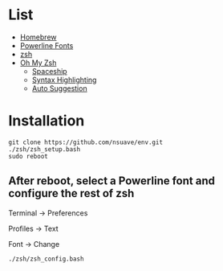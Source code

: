 <!-- Inspired by:
* https://dev.to/aspittel/my-terminal-setup-iterm2--zsh--30lm
* https://www.freecodecamp.org/news/jazz-up-your-zsh-terminal-in-seven-steps-a-visual-guide-e81a8fd59a38/ -->
# List
* [Homebrew](https://brew.sh/)
* [Powerline Fonts](https://github.com/powerline/fonts)
* [zsh](https://www.zsh.org/)
* [Oh My Zsh](https://github.com/robbyrussell/oh-my-zsh)
    * [Spaceship](https://github.com/denysdovhan/spaceship-prompt)
    * [Syntax Highlighting](https://github.com/zsh-users/zsh-syntax-highlighting)
    * [Auto Suggestion]()

# Installation
```
git clone https://github.com/nsuave/env.git
./zsh/zsh_setup.bash
sudo reboot
```

## After reboot, select a Powerline font and configure the rest of zsh

Terminal -> Preferences


Profiles -> Text

Font -> Change

```
./zsh/zsh_config.bash
```